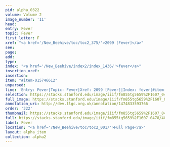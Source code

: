 ```yaml
---
pid: alpha_0322
volume: Volume 2
image_number: '11'
head: 
entry: Fever
topic: Fever
first_letter: F
xref: "<a href='/New_Beehive/toc/toc2_375/'>2099 [Fever]</a>"
see: 
page: 
add: 
type: 
index: "<a href='/New_Beehive/index2/index_1436/'>fever</a>"
insertion_xref: 
insertion: 
item: "#item-015746612"
unparsed: 
line: 'Entry: Fever|Topic: Fever|Xref: 2099 [Fever]|Index: fever|#item-015746612'
selection: https://stacks.stanford.edu/image/iiif/fm855tg5659%2F1607_0478/408,1964,3026,311/full/0/default.jpg
full_image: https://stacks.stanford.edu/image/iiif/fm855tg5659%2F1607_0478/full/full/0/default.jpg
annotation_uri: http://dev.llgc.org.uk/annotation/1474833593766
order: '322'
thumbnail: https://stacks.stanford.edu/image/iiif/fm855tg5659%2F1607_0478/408,1964,600,180/250,/0/default.jpg
full: https://stacks.stanford.edu/image/iiif/fm855tg5659%2F1607_0478/408,1964,3026,311/full/0/default.jpg
label: Fever
location: "<a href='/New_Beehive/toc/toc2_001/'>Full Page</a>"
layout: alpha_item
collection: alpha2
---
```

